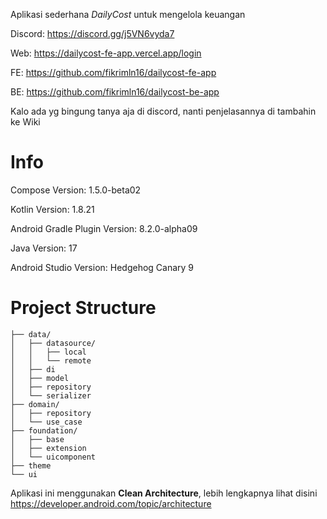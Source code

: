 Aplikasi sederhana *DailyCost* untuk mengelola keuangan

Discord: https://discord.gg/j5VN6vyda7

Web: https://dailycost-fe-app.vercel.app/login

FE: https://github.com/fikrimln16/dailycost-fe-app

BE: https://github.com/fikrimln16/dailycost-be-app

Kalo ada yg bingung tanya aja di discord, nanti penjelasannya di tambahin ke Wiki

# Info
Compose Version: 1.5.0-beta02

Kotlin Version: 1.8.21

Android Gradle Plugin Version: 8.2.0-alpha09

Java Version: 17

Android Studio Version: Hedgehog Canary 9

# Project Structure
```
├── data/
│   ├── datasource/
│   │   ├── local
│   │   └── remote
│   ├── di
│   ├── model
│   ├── repository
│   └── serializer
├── domain/
│   ├── repository
│   └── use_case
├── foundation/
│   ├── base
│   ├── extension
│   └── uicomponent
├── theme
└── ui
```

Aplikasi ini menggunakan **Clean Architecture**, lebih lengkapnya lihat disini https://developer.android.com/topic/architecture
